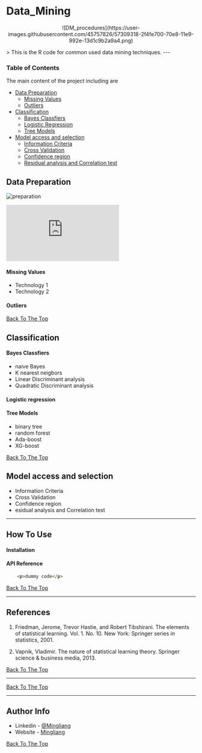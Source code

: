 # Data_Mining
<p align="center">
![DM_procedures](https://user-images.githubusercontent.com/45757826/57309318-2f4fe700-70e8-11e9-992e-13d1c9b2a9a4.png)
</p>
> This is the R code for common used data mining techniques.
---

### Table of Contents
The main content of the project including are 

- [Data Preparation](#data-preparation) 
    - [Missing Values](#missing-values) 
    - [Outliers](#Outliers)
- [Classification](#classification)
    - [Bayes Classfiers](#Bayes-classfiers)
    - [Logistic Regression](#logistic-regression)
    - [Tree Models](#tree-models)
 - [Model access and selection](#model-select)
    - [Information Criteria](#information-criteria)
    - [Cross Validation](#cross-validation)
    - [Confidence region](#confidence-region)
    - [Residual analysis and Correlation test](#residual-analysis)
 

## Data Preparation
![preparation](https://user-images.githubusercontent.com/45757826/57309772-ed737080-70e8-11e9-92bb-5334476f37ab.png)

![\Large x=\frac{-b\pm\sqrt{b^2-4ac}}{2a}](https://latex.codecogs.com/svg.latex?x%3D%5Cfrac%7B-b%5Cpm%5Csqrt%7Bb%5E2-4ac%7D%7D%7B2a%7D)

#### Missing Values

- Technology 1
- Technology 2

#### Outliers

[Back To The Top](#Data_Mining)


## Classification

#### Bayes Classfiers
- naive Bayes
- K nearest neigbors
- Linear Discriminant analysis
- Quadratic Discriminant analysis

#### Logistic regression

#### Tree Models
- binary tree
- random forest
- Ada-boost
- XG-boost

[Back To The Top](#Data_Mining)


## Model access and selection

- Information Criteria
- Cross Validation
- Confidence region
- esidual analysis and Correlation test

---

## How To Use

#### Installation



#### API Reference

```html
    <p>dummy code</p>
```
[Back To The Top](#Data_Mining)

---

## References


1. Friedman, Jerome, Trevor Hastie, and Robert Tibshirani. The elements of statistical learning. Vol. 1. No. 10. New York:     Springer series in statistics, 2001.

2. Vapnik, Vladimir. The nature of statistical learning theory. Springer science & business media, 2013.

[Back To The Top](#Data_Mining)

---


[Back To The Top](#Data_Mining)

---

## Author Info

- Linkedin - [@Mingliang](https://www.linkedin.com/in/mingliang-wang-805127180/)
- Website - [Mingliang](https://www.kth.se/profile/miwan)

[Back To The Top](#Data_Mining)
